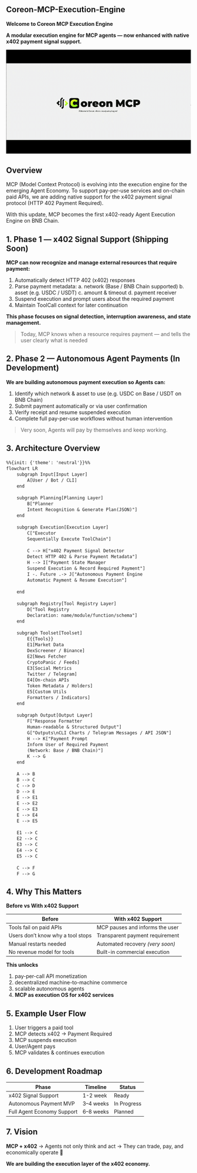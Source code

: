 ## Coreon-MCP-Execution-Engine
**Welcome to Coreon MCP Execution Engine**

**A modular execution engine for MCP agents —  now enhanced with native x402 payment signal support.**

![demo](./assets/gif/Index.gif)

## Overview
MCP (Model Context Protocol) is evolving into the execution engine for the emerging Agent Economy.
To support pay-per-use services and on-chain paid APIs, we are adding native support for the x402 payment signal protocol (HTTP 402 Payment Required).

With this update, MCP becomes the first x402-ready Agent Execution Engine on BNB Chain.

## 1. Phase 1 — x402 Signal Support (Shipping Soon)

**MCP can now recognize and manage external resources that require payment:** 

1. Automatically detect HTTP 402 (x402) responses
2. Parse payment metadata:
    a. network (Base / BNB Chain supported)
    b. asset (e.g. USDC / USDT)
    c. amount & timeout
    d. payment receiver
3. Suspend execution and prompt users about the required payment
4. Maintain ToolCall context for later continuation

**This phase focuses on signal detection, interruption awareness, and state management.**


> Today, MCP knows when a resource requires payment
> — and tells the user clearly what is needed

## 2. Phase 2 — Autonomous Agent Payments (In Development)

**We are building autonomous payment execution so Agents can:** 
1.	Identify which network & asset to use
(e.g. USDC on Base / USDT on BNB Chain)
2.	Submit payment automatically or via user confirmation
3.	Verify receipt and resume suspended execution
4.	Complete full pay-per-use workflows without human intervention

> Very soon, Agents will pay by themselves and keep working.

## 3. Architecture Overview

```mermaid
%%{init: {'theme': 'neutral'}}%%
flowchart LR
    subgraph Input[Input Layer]
        A[User / Bot / CLI]
    end

    subgraph Planning[Planning Layer]
        B["Planner
        Intent Recognition & Generate Plan(JSON)"]
    end

    subgraph Execution[Execution Layer]
        C["Executor
        Sequentially Execute ToolChain"]

        C --> H["x402 Payment Signal Detector
        Detect HTTP 402 & Parse Payment Metadata"]
        H --> I["Payment State Manager
        Suspend Execution & Record Required Payment"]
        I -. Future .-> J["Autonomous Payment Engine
        Automatic Payment & Resume Execution"]

    end

    subgraph Registry[Tool Registry Layer]
        D["Tool Registry
        Declaration: name/module/function/schema"]
    end

    subgraph Toolset[Toolset]
        E{{Tools}}
        E1[Market Data
        DexScreener / Binance]
        E2[News Fetcher
        CryptoPanic / Feeds]
        E3[Social Metrics
        Twitter / Telegram]
        E4[On-chain APIs
        Token Metadata / Holders]
        E5[Custom Utils
        Formatters / Indicators]
    end

    subgraph Output[Output Layer]
        F["Response Formatter
        Human-readable & Structured Output"]
        G["Outputs\nCLI Charts / Telegram Messages / API JSON"]
        H --> K["Payment Prompt
        Inform User of Required Payment
        (Network: Base / BNB Chain)"]
        K --> G
    end

    A --> B
    B --> C
    C --> D
    D --> E
    E --> E1
    E --> E2
    E --> E3
    E --> E4
    E --> E5

    E1 --> C
    E2 --> C
    E3 --> C
    E4 --> C
    E5 --> C

    C --> F
    F --> G
```

## 4. Why This Matters 
**Before vs With x402 Support**

| Before | With x402 Support |
|--------|------------------|
| Tools fail on paid APIs | MCP pauses and informs the user |
| Users don’t know why a tool stops | Transparent payment requirement |
| Manual restarts needed | Automated recovery *(very soon)* |
| No revenue model for tools | Built-in commercial execution |

**This unlocks**
1. pay-per-call API monetization
2. decentralized machine-to-machine commerce
3. scalable autonomous agents
4. **MCP as execution OS for x402 services**

## 5. Example User Flow
1. User triggers a paid tool
2. MCP detects x402 → Payment Required
3. MCP suspends execution
4. User/Agent pays
5. MCP validates & continues execution

## 6. Development Roadmap
| Phase | Timeline | Status |
|------|----------|--------|
| x402 Signal Support | 1-2 week | Ready |
| Autonomous Payment MVP | 3–4 weeks | In Progress |
| Full Agent Economy Support | 6–8 weeks | Planned |

## 7. Vision
**MCP + x402**
-> Agents not only think and act
-> They can trade, pay, and economically operate 🚀

**We are building the execution layer of the x402 economy.**
